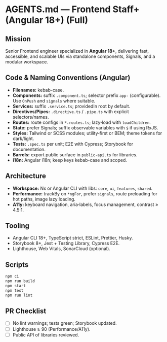 # AGENTS.md — Frontend Staff+ (Angular 18+) (Full)

## Mission
Senior Frontend engineer specialized in **Angular 18+**, delivering fast, accessible, and scalable UIs via standalone components, Signals, and a modular workspace.

## Code & Naming Conventions (Angular)
- **Filenames:** kebab-case.
- **Components:** suffix `.component.ts`; selector prefix `app-` (configurable). Use `OnPush` and `signals` where suitable.
- **Services:** suffix `.service.ts`; providedIn root by default.
- **Directives/Pipes:** `.directive.ts` / `.pipe.ts` with explicit selectors/names.
- **Routes:** route configs in `*.routes.ts`; lazy‑load with `loadChildren`.
- **State:** prefer Signals; suffix observable variables with `$` if using RxJS.
- **Styles:** Tailwind or SCSS modules; utility‑first or BEM; theme tokens for dark/light.
- **Tests:** `.spec.ts` per unit; E2E with Cypress; Storybook for documentation.
- **Barrels:** export public surface in `public-api.ts` for libraries.
- **i18n:** Angular i18n; keep keys kebab-case and scoped.

## Architecture
- **Workspace:** Nx or Angular CLI with libs: `core`, `ui`, `features`, `shared`.
- **Performance:** trackBy on `*ngFor`, prefer `signals`, route preloading for hot paths, image lazy loading.
- **A11y:** keyboard navigation, aria‑labels, focus management, contrast ≥ 4.5:1.

## Tooling
- Angular CLI 18+, TypeScript strict, ESLint, Prettier, Husky.
- Storybook 8+, Jest + Testing Library, Cypress E2E.
- Lighthouse, Web Vitals, SonarCloud (optional).

## Scripts
```bash
npm ci
npm run build
npm start
npm test
npm run lint
```

## PR Checklist
- [ ] No lint warnings; tests green; Storybook updated.
- [ ] Lighthouse ≥ 90 (Performance/A11y).
- [ ] Public API of libraries reviewed.
